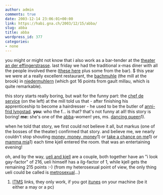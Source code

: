 ```yaml
---
author: admin
comments: true
date: 2003-12-14 23:06:01+00:00
link: https://habi.gna.ch/2003/12/15/abba/
slug: abba
title: abba
wordpress_id: 377
categories:
- none
---
```


you might or might not know that i also work as a bar-tender at the [theater an der effingerstrasse](http://www.dastheater-effingerstr.ch/). last friday we had the traditional x-mas diner with all the people involved there ([these here](http://www.dastheater-effingerstr.ch/portrait.html) plus some from the bar). $
this year we were at a really excellent restaurant, the [bachmuhle](http://www.bachmuehle.ch/d/Portrait/Index.htm) (the mill at the brook) in [niedermuhlern](http://www.mapquest.com/directions/europe.adp?zoom=5&mapdata=MN1o%2b7MjhN1m470mQpqAUrjkKfYXOx65a5lqED4laxpFR%2fZUpwyiBxn9hv%2bk%2f2p8aQX%2br4yOOpVnz%2fIW%2fWGU1uWW3Lm%2fdq2eR77eq0Lv3mQL%2f741pjMbpWxgZHtCwBbpH0LTS1wV6r9lx5mmQopgqrrwnPZOD5GdHjcsTuvsgPk%2bdWVsW9TBeXrY%2f03U2VxJ7%2bmSIPX3bp8yxY0kJ8mcW8Xvv7%2f5zMNNjOVHO25KGds%3d&2n=SEFTIGEN&1g=eRx6g0FJg5M%253d&1y=CH&1z=3007&2s=Bern&2c=Niedermuhlern&1l=OqoXvOgoUHg%253d&1ex=1&2g=QKJwW%252f%252far%252bc%253d&did=1071444497&1a=Effingerstrasse&un=k&2y=CH&1s=Bern&1c=Bern&2l=mw3JvKyMS%252fo%253d&go=1&ct=EU) (which got 16 points from gault millau, which is quite remarkable).

this story starts really boring, but wait for the funny part: the [chef de service](http://www.bachmuehle.ch/Medien/Bilder/Portraet.jpg) (on the left) at the mill told us that - after finishing his apprenticeship to become a hairdresser - he used to be the butler of [anni-frid lyngstad](http://www.abbasite.com/people/bio.php?id=398).
**you:** who the f... is that? that's not funny at all! this story is boring! 
**me:** she's one of the [abba](http://www.abbafiles.com/)-women! yes, ms. [dancing queen](http://phobos.apple.com/WebObjects/MZStore.woa/wa/viewAlbum?playlistId=2616957&selectedItemId=2616811)1).

when he told that story, we first could not believe it all, but markus (one of the bosses of the theater) confirmed that story. and believe me, we nearly couldn't stop shouting [money, money, money](http://phobos.apple.com/WebObjects/MZStore.woa/wa/viewAlbum?playlistId=373015&selectedItemId=372991)1) or [take a chance on me](http://phobos.apple.com/WebObjects/MZStore.woa/wa/viewAlbum?playlistId=373015&selectedItemId=372979)1) or [mamma mia](http://phobos.apple.com/WebObjects/MZStore.woa/wa/viewAlbum?playlistId=402574&selectedItemId=402556)1) each time kjell entered the room.
that was an entertaining evening!

oh, and by the way, [ueli and kjell](http://www.bachmuehle.ch/Medien/Bilder/Portraet.jpg) are a couple, both together have an "i look gay-factor" of 216, ueli himself has a ilg-factor of 1, while kjell gets the remaining 215 points :-)
(from my heterosexual point of view, the only thing ueli could be called is [metrosexual](http://www.wordspy.com/words/metrosexual.asp)...)

1) [ITMS](http://www.apple.com/itunes/store/) links, they only work, if you got [itunes](http://www.apple.com/itunes/) on your machine (be it either a may or a pc)
